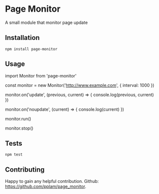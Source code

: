 Page Monitor
==========

A small module that monitor page update

## Installation

  `npm install page-monitor`

## Usage

  import Monitor from 'page-monitor'

  const monitor = new Monitor('http://www.example.com', { interval: 1000 })

  monitor.on('update', (previous, current) => {
    console.log(previous, current)
  })

  monitor.on('noupdate', (current) => {
    console.log(current)
  })

  monitor.run()

  monitor.stop()

## Tests

  `npm test`

## Contributing

  Happy to gain any helpful contribution. Github: https://github.com/pplam/page_monitor.
